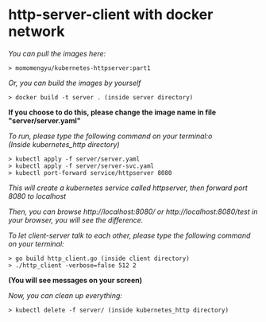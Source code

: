 # http-server-client with docker network

*You can pull the images here:*
```
> momomengyu/kubernetes-httpserver:part1
```
*Or, you can build the images by yourself*
```
> docker build -t server . (inside server directory)
```
**If you choose to do this, please change the image name in file "server/server.yaml"**

*To run, please type the following command on your terminal:o*\
*(Inside kubernetes_http directory)*
```
> kubectl apply -f server/server.yaml
> kubectl apply -f server/server-svc.yaml
> kubectl port-forward service/httpserver 8080
```
*This will create a kubernetes service called httpserver, then forward port 8080 to localhost*

*Then, you can browse http://localhost:8080/ or http://localhost:8080/test in your browser, you will see the difference.*

*To let client-server talk to each other, please type the following command on your terminal:*
```
> go build http_client.go (inside client directory)
> ./http_client -verbose=false 512 2
```
**(You will see messages on your screen)**

*Now, you can clean up everything:*
```
> kubectl delete -f server/ (inside kubernetes_http directory)
```
